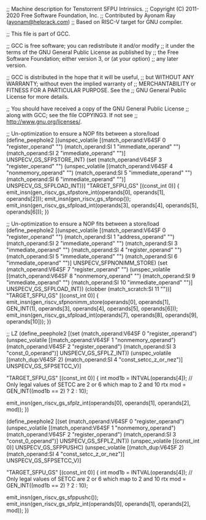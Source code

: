 ;; Machine description for Tenstorrent SFPU Intrinsics.
;; Copyright (C) 2011-2020 Free Software Foundation, Inc.
;; Contributed by Ayonam Ray (ayonam@helprack.com)
;; Based on RISC-V target for GNU compiler.

;; This file is part of GCC.

;; GCC is free software; you can redistribute it and/or modify
;; it under the terms of the GNU General Public License as published by
;; the Free Software Foundation; either version 3, or (at your option)
;; any later version.

;; GCC is distributed in the hope that it will be useful,
;; but WITHOUT ANY WARRANTY; without even the implied warranty of
;; MERCHANTABILITY or FITNESS FOR A PARTICULAR PURPOSE.  See the
;; GNU General Public License for more details.

;; You should have received a copy of the GNU General Public License
;; along with GCC; see the file COPYING3.  If not see
;; <http://www.gnu.org/licenses/>.


;; Un-optimization to ensure a NOP fits between a store/load
(define_peephole2
  [(unspec_volatile [(match_operand:V64SF 0 "register_operand"  "")
                     (match_operand:SI    1 "immediate_operand" "")
                     (match_operand:SI    2 "immediate_operand" "")] UNSPECV_GS_SFPSTORE_INT)
   (set (match_operand:V64SF 3 "register_operand" "")
        (unspec_volatile [(match_operand:V64SF 4 "nonmemory_operand" "")
                          (match_operand:SI    5 "immediate_operand" "")
                          (match_operand:SI    6 "immediate_operand" "")] UNSPECV_GS_SFPLOAD_INT))]
  "TARGET_SFPU_GS"
  [(const_int 0)]
{
  emit_insn(gen_riscv_gs_sfpstore_int(operands[0], operands[1], operands[2]));
  emit_insn(gen_riscv_gs_sfpnop());
  emit_insn(gen_riscv_gs_sfpload_int(operands[3], operands[4], operands[5], operands[6]));
})

;; Un-optimization to ensure a NOP fits between a store/load
(define_peephole2
  [(unspec_volatile [(match_operand:V64SF 0 "register_operand"  "")
                     (match_operand:SI    1 "address_operand"   "")
                     (match_operand:SI    2 "immediate_operand" "")
                     (match_operand:SI    3 "immediate_operand" "")
                     (match_operand:SI    4 "register_operand"  "")
                     (match_operand:SI    5 "immediate_operand"  "")
                     (match_operand:SI    6 "immediate_operand"  "")] UNSPECV_SFPNONIMM_STORE)
   (set (match_operand:V64SF 7 "register_operand" "")
        (unspec_volatile [(match_operand:V64SF 8 "nonmemory_operand" "")
                          (match_operand:SI    9 "immediate_operand" "")
                          (match_operand:SI   10 "immediate_operand" "")] UNSPECV_GS_SFPLOAD_INT))
   (clobber (match_scratch:SI 11 ""))]
  "TARGET_SFPU_GS"
  [(const_int 0)]
{
  emit_insn(gen_riscv_sfpnonimm_store(operands[0], operands[1], GEN_INT(1), operands[3],
                                      operands[4], operands[5], operands[6]));
  emit_insn(gen_riscv_gs_sfpload_int(operands[7], operands[8], operands[9], operands[10]));
})

;; LZ
(define_peephole2
  [(set (match_operand:V64SF 0 "register_operand")
        (unspec_volatile [(match_operand:V64SF 1 "nonmemory_operand")
                          (match_operand:V64SF 2 "register_operand")
                          (match_operand:SI    3 "const_0_operand")] UNSPECV_GS_SFPLZ_INT))
   (unspec_volatile [(match_dup:V64SF     2)
                     (match_operand:SI    4 "const_setcc_z_or_nez")] UNSPECV_GS_SFPSETCC_V)]

  "TARGET_SFPU_GS"
  [(const_int 0)]
{
  int mod1b = INTVAL(operands[4]);
  // Only legal values of SETCC are 2 or 6 which map to 2 and 10
  rtx mod = GEN_INT((mod1b == 2) ? 2 : 10);

  emit_insn(gen_riscv_gs_sfplz_int(operands[0], operands[1], operands[2], mod));
})

(define_peephole2
  [(set (match_operand:V64SF 0 "register_operand")
        (unspec_volatile [(match_operand:V64SF 1 "nonmemory_operand")
                          (match_operand:V64SF 2 "register_operand")
                          (match_operand:SI    3 "const_0_operand")] UNSPECV_GS_SFPLZ_INT))
   (unspec_volatile [(const_int 0)] UNSPECV_GS_SFPPUSHC)
   (unspec_volatile [(match_dup:V64SF     2)
                     (match_operand:SI    4 "const_setcc_z_or_nez")] UNSPECV_GS_SFPSETCC_V)]

  "TARGET_SFPU_GS"
  [(const_int 0)]
{
  int mod1b = INTVAL(operands[4]);
  // Only legal values of SETCC are 2 or 6 which map to 2 and 10
  rtx mod = GEN_INT((mod1b == 2) ? 2 : 10);

  emit_insn(gen_riscv_gs_sfppushc());
  emit_insn(gen_riscv_gs_sfplz_int(operands[0], operands[1], operands[2], mod));
})
